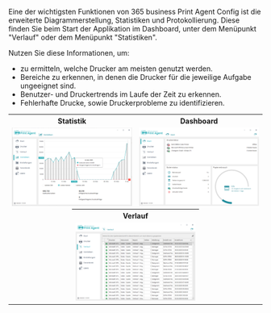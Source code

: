 Eine der wichtigsten Funktionen von 365 business Print Agent Config ist die erweiterte Diagrammerstellung, Statistiken und Protokollierung. 
Diese finden Sie beim Start der Applikation im Dashboard, unter dem Menüpunkt "Verlauf" oder dem Menüpunkt "Statistiken".

Nutzen Sie diese Informationen, um:
* zu ermitteln, welche Drucker am meisten genutzt werden.
* Bereiche zu erkennen, in denen die Drucker für die jeweilige Aufgabe ungeeignet sind.
* Benutzer- und Druckertrends im Laufe der Zeit zu erkennen.
* Fehlerhafte Drucke, sowie Druckerprobleme zu identifizieren.


<table>
    <tr>
      <th colspan="2">Statistik</th>
      <th colspan="2">Dashboard</th>
    </tr>
    <tr>
      <td colspan="2"><img src="/assets/images/365-business-print-agent/config/statistics.PNG" alt="Statistiken"></td>
      <td colspan="2"><img src="/assets/images/365-business-print-agent/config/dashboard.PNG" alt="Start-Dashboard"></td>
    </tr>
    <tr>
        <td style="padding: 0px !important;width:25%"></td>
        <td style="padding: 0px !important;width:25%"></td>
        <td style="padding: 0px !important;width:25%"></td>
        <td style="padding: 0px !important;width:25%"></td>
    </tr>
    <tr>
        <td style="padding: 0px !important;width:25%"></td>
        <td style="padding: 0px !important;width:25%"></td>
        <td style="padding: 0px !important;width:25%"></td>
        <td style="padding: 0px !important;width:25%"></td>
    </tr>    
    <tr>
     <td style="width:25%"></td>
     <th colspan="2">Verlauf</th>
     <td style="width:25%"></td>
    </tr>
    <tr>
      <td></td>
      <td colspan="2"><img src="/assets/images/365-business-print-agent/config/history.PNG" alt="Verlauf"></td>
      <td></td>
    </tr>
</table>
